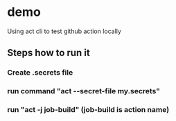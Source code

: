 # demo

Using act cli to test github action locally
## Steps how to run it
### Create .secrets file
### run command "act --secret-file my.secrets"
### run "act -j job-build"  (job-build is action name)